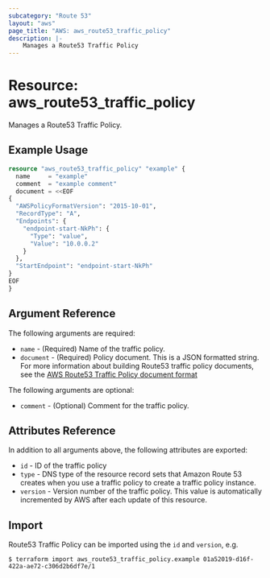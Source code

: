 ```yaml
---
subcategory: "Route 53"
layout: "aws"
page_title: "AWS: aws_route53_traffic_policy"
description: |-
    Manages a Route53 Traffic Policy
---
```


# Resource: aws_route53_traffic_policy

Manages a Route53 Traffic Policy.

## Example Usage

```terraform
resource "aws_route53_traffic_policy" "example" {
  name     = "example"
  comment  = "example comment"
  document = <<EOF
{
  "AWSPolicyFormatVersion": "2015-10-01",
  "RecordType": "A",
  "Endpoints": {
    "endpoint-start-NkPh": {
      "Type": "value",
      "Value": "10.0.0.2"
    }
  },
  "StartEndpoint": "endpoint-start-NkPh"
}
EOF
}
```

## Argument Reference

The following arguments are required:

* `name` - (Required) Name of the traffic policy.
* `document` - (Required) Policy document. This is a JSON formatted string. For more information about building Route53 traffic policy documents, see the [AWS Route53 Traffic Policy document format](https://docs.aws.amazon.com/Route53/latest/APIReference/api-policies-traffic-policy-document-format.html)

The following arguments are optional:

* `comment` - (Optional) Comment for the traffic policy.

## Attributes Reference

In addition to all arguments above, the following attributes are exported:

* `id` - ID of the traffic policy
* `type` - DNS type of the resource record sets that Amazon Route 53 creates when you use a traffic policy to create a traffic policy instance.
* `version` - Version number of the traffic policy. This value is automatically incremented by AWS after each update of this resource.

## Import

Route53 Traffic Policy can be imported using the `id` and `version`, e.g.

```
$ terraform import aws_route53_traffic_policy.example 01a52019-d16f-422a-ae72-c306d2b6df7e/1
```

